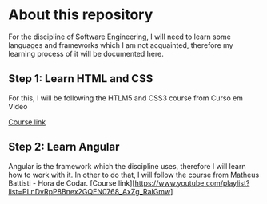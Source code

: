 # About this repository
For the discipline of Software Engineering, I will need to learn some languages and frameworks which I am not acquainted, therefore my learning process of it will be documented here.

## Step 1: Learn HTML and CSS
For this, I will be following the HTLM5 and CSS3 course from Curso em Video

[Course link](https://www.cursoemvideo.com/curso/html5-css3-modulo1/)

## Step 2: Learn Angular
Angular is the framework which the discipline uses, therefore I will learn how to work with it. In other to do that, I will follow the course from Matheus Battisti - Hora de Codar.
[Course link][https://www.youtube.com/playlist?list=PLnDvRpP8Bnex2GQEN0768_AxZg_RaIGmw]
